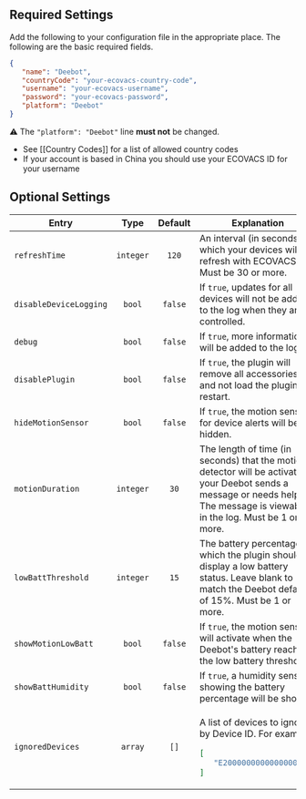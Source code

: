 ## Required Settings
Add the following to your configuration file in the appropriate place. The following are the basic required fields.
```json
{
   "name": "Deebot",
   "countryCode": "your-ecovacs-country-code",
   "username": "your-ecovacs-username",
   "password": "your-ecovacs-password",
   "platform": "Deebot"
}
```
⚠️ The `"platform": "Deebot"` line **must not** be changed.

* See [[Country Codes]] for a list of allowed country codes
* If your account is based in China you should use your ECOVACS ID for your username

## Optional Settings

<table>
<thead>
<th>Entry</th>
<th>Type</th>
<th>Default</th>
<th>Explanation</th>
</thead>
<tr>
<td><code>refreshTime</code></td>
<td align="center"><code>integer</code></td>
<td align="center"><code>120</code></td>
<td>An interval (in seconds) in which your devices will refresh with ECOVACS. Must be 30 or more.</td>
</tr>
<tr>
<td><code>disableDeviceLogging</code></td>
<td align="center"><code>bool</code></td>
<td align="center"><code>false</code></td>
<td>If <code>true</code>, updates for all devices will not be added to the log when they are controlled.</td>
</tr>
<tr>
<td><code>debug</code></td>
<td align="center"><code>bool</code></td>
<td align="center"><code>false</code></td>
<td>If <code>true</code>, more information will be added to the log.</td>
</tr>
<tr>
<td><code>disablePlugin</code></td>
<td align="center"><code>bool</code></td>
<td align="center"><code>false</code></td>
<td>If <code>true</code>, the plugin will remove all accessories and not load the plugin on restart.</td>
</tr>
<tr>
<td><code>hideMotionSensor</code></td>
<td align="center"><code>bool</code></td>
<td align="center"><code>false</code></td>
<td>If <code>true</code>, the motion sensor for device alerts will be hidden.</td>
</tr>
<tr>
<td><code>motionDuration</code></td>
<td align="center"><code>integer</code></td>
<td align="center"><code>30</code></td>
<td>The length of time (in seconds) that the motion detector will be activated if your Deebot sends a message or needs help. The message is viewable in the log. Must be 1 or more.</td>
</tr>
<tr>
<td><code>lowBattThreshold</code></td>
<td align="center"><code>integer</code></td>
<td align="center"><code>15</code></td>
<td>The battery percentage at which the plugin should display a low battery status. Leave blank to match the Deebot default of 15%. Must be 1 or more.</td>
</tr>
<tr>
<td><code>showMotionLowBatt</code></td>
<td align="center"><code>bool</code></td>
<td align="center"><code>false</code></td>
<td>If <code>true</code>, the motion sensor will activate when the Deebot's battery reaches the low battery threshold.</td>
</tr>
<tr>
<td><code>showBattHumidity</code></td>
<td align="center"><code>bool</code></td>
<td align="center"><code>false</code></td>
<td>If <code>true</code>, a humidity sensor showing the battery percentage will be shown.</td>
</tr>
<tr>
<td><code>ignoredDevices</code></td>
<td align="center"><code>array</code></td>
<td align="center"><code>[]</code></td>
<td>

A list of devices to ignore by Device ID. For example:

```json
[
   "E2000000000000000000"
]
```

</td>
</tr>
</table>